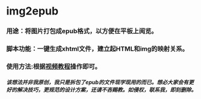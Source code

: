 # img2epub

### 用途：将图片打包成epub格式，以方便在平板上阅览。
### 脚本功能：一键生成xhtml文件，建立起HTML和img的映射关系。
### 使用方法:根据[视频教程](https://www.bilibili.com/video/bv1qf4y1j72F)操作即可。
##### 该想法并非我原创，我只是拆包了epub的文件现学现用的而已。想必大家会有更好的解决技巧，更规范的设计方案，还请不吝赐教。如侵权，联系我，即刻删除。
